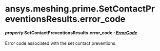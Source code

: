 <a id="ansys-meshing-prime-setcontactpreventionsresults-error-code"></a>

# ansys.meshing.prime.SetContactPreventionsResults.error_code

<a id="ansys.meshing.prime.SetContactPreventionsResults.error_code"></a>

#### *property* SetContactPreventionsResults.error_code *: [ErrorCode](ansys.meshing.prime.ErrorCode.md#ansys.meshing.prime.ErrorCode)*

Error code associated with the set contact preventions.

<!-- !! processed by numpydoc !! -->
